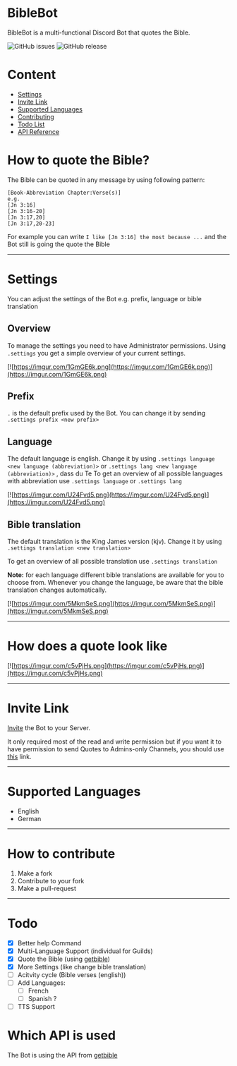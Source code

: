 # BibleBot
BibleBot is a multi-functional Discord Bot that quotes the Bible.

![GitHub issues](https://img.shields.io/github/issues-raw/cephox/BibleBot?label=Issues)
![GitHub release](https://img.shields.io/github/v/release/cephox/BibleBot)

# Content
- [Settings](#settings)
- [Invite Link](#invite-link)
- [Supported Languages](#supported-languages)
- [Contributing](#how-to-contribute)
- [Todo List](#todo)
- [API Reference](#which-api-is-used)

# How to quote the Bible?
The Bible can be quoted in any message by using following pattern:
```asciidoc
[Book-Abbreviation Chapter:Verse(s)]
e.g.
[Jn 3:16]
[Jn 3:16-20]
[Jn 3:17,20]
[Jn 3:17,20-23]
```
For example you can write `I like [Jn 3:16] the most because ...` and the Bot still is going the quote the Bible

---

# Settings
You can adjust the settings of the Bot e.g. prefix, language or bible translation
## Overview
To manage the settings you need to have Administrator permissions. Using `.settings` you get a simple overview of your current settings.

[![https://imgur.com/1GmGE6k.png](https://imgur.com/1GmGE6k.png)](https://imgur.com/1GmGE6k.png)

## Prefix
`.` is the default prefix used by the Bot. You can change it by sending `.settings prefix <new prefix>`

## Language
The default language is english. Change it by using `.settings language <new language (abbreviation)>` or `.settings lang <new language (abbreviation)>`
, dass du Te
To get an overview of all possible languages with abbreviation use `.settings language` or `.settings lang`

[![https://imgur.com/U24Fvd5.png](https://imgur.com/U24Fvd5.png)](https://imgur.com/U24Fvd5.png)

## Bible translation
The default translation is the King James version (kjv). Change it by using `.settings translation <new translation>`

To get an overview of all possible translation use `.settings translation`

**Note:** for each language different bible translations are available for you to choose from. Whenever you change the language, be aware that the bible translation changes automatically.

[![https://imgur.com/5MkmSeS.png](https://imgur.com/5MkmSeS.png)](https://imgur.com/5MkmSeS.png)

---

# How does a quote look like
[![https://imgur.com/c5vPjHs.png](https://imgur.com/c5vPjHs.png)](https://imgur.com/c5vPjHs.png)

---

# Invite Link
[Invite](https://discord.com/api/oauth2/authorize?client_id=689383347545440313&permissions=522304&scope=bot) the Bot to your Server.

It only required most of the read and write permission but if you want it to have permission to send Quotes to Admins-only Channels, you should use [this](https://discord.com/api/oauth2/authorize?client_id=689383347545440313&permissions=8&scope=bot) link.

---

# Supported Languages
- English
- German

---

# How to contribute
  1. Make a fork
  2. Contribute to your fork
  3. Make a pull-request
  
---
  
# Todo
- [x] Better help Command
- [x] Multi-Language Support (individual for Guilds)
- [x] Quote the Bible (using [getbible](https://getbible.net/api))
- [x] More Settings (like change bible translation)
- [ ] Acitvity cycle (Bible verses (english))
- [ ] Add Languages:
  - [ ] French
  - [ ] Spanish ?
- [ ] TTS Support

# Which API is used
The Bot is using the API from [getbible](https://getbible.net/api)
